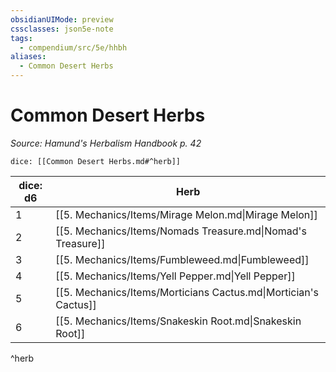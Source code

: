 ```yaml
---
obsidianUIMode: preview
cssclasses: json5e-note
tags:
  - compendium/src/5e/hhbh
aliases:
  - Common Desert Herbs
---
```

# Common Desert Herbs
*Source: Hamund's Herbalism Handbook p. 42* 

`dice: [[Common Desert Herbs.md#^herb]]`

| dice: d6 | Herb |
|----------|------|
| 1 | [[5. Mechanics/Items/Mirage Melon.md\|Mirage Melon]] |
| 2 | [[5. Mechanics/Items/Nomads Treasure.md\|Nomad's Treasure]] |
| 3 | [[5. Mechanics/Items/Fumbleweed.md\|Fumbleweed]] |
| 4 | [[5. Mechanics/Items/Yell Pepper.md\|Yell Pepper]] |
| 5 | [[5. Mechanics/Items/Morticians Cactus.md\|Mortician's Cactus]] |
| 6 | [[5. Mechanics/Items/Snakeskin Root.md\|Snakeskin Root]] |
^herb

